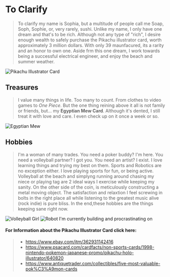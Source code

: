 # To Clarify
> To clarify my name is Sophia, but a multitude of people call me Soap, Soph, Sophie, or, very rarely, sushi. Unlike my name, I only have one dream and that's to be rich. Although not any type of "rich", I desire enough wealth to safely purchase the Pikachu illustrator card, worth approximately 3 million dollars. With only 39 maunfacured, its a rarity and an honor to own one. Aside frm this one dream, I work towards being a successful electrical engineer, and enjoy the beach and summer weather. 

![Pikachu Illustrator Card](https://user-images.githubusercontent.com/91572144/135511602-93906252-ffe1-4616-ad8c-ace9b67739c8.png)


## **Treasures**  
> I value many things in life. Too many to count. From clothes to video games to _One Piece_. But the one thing reining above it all is not family or friends, but... my **Egyptian Mew Card**. Although it's dented, I still treat it with love and care. I even check up on it once a week or so. 

![Egyptian Mew](https://user-images.githubusercontent.com/91572144/135511941-7ec02a39-1298-4d4f-8e57-dbc102823aa7.png)


## **Hobbies**       
> I'm a woman of many trades. You need a poker buddy? I'm here. You need a volleyball partner? I got you. You need an artist? I exist. I love learning things and trying my best on them. Sports and Robotics are no exception either. I love playing sports for fun, or being active. Volleyball at the beach and simplyng running around chasing my niece  or playing tag are 2 ideal ways I exercise while keeping my sanity. On the other side of the coin, is meticulously constructing a metal moving object. The satisfaction and relaxtion I feel screwing in bolts in the right place all while listening to the greatest music alive (rock indie) is pure bliss. In the end,these hobbies are the things keeping  sane right now.


![Volleyball Girl](https://user-images.githubusercontent.com/91572144/135561665-06e2578f-0c65-4267-b007-8ca55ca009c2.png) ![Robot I'm currently building and procrastinating on](https://user-images.githubusercontent.com/91572144/135561834-8ae150aa-88f4-45c7-873b-ee6c0af3fcc7.png)

#### For Information about the Pikachu Illustrator Card click here:
> * https://www.ebay.com/itm/362931142416 
> * https://www.psacard.com/cardfacts/non-sports-cards/1998-nintendo-pokemon-japanese-promo/pikachu-holo-illustrator/640820
> * https://www.antiquetrader.com/collectibles/five-most-valuable-pok%C3%A9mon-cards
